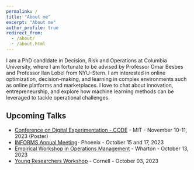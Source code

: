 ```yaml
---
permalink: /
title: "About me"
excerpt: "About me"
author_profile: true
redirect_from: 
  - /about/
  - /about.html
---
```


I am a PhD candidate in Decision, Risk and Operations at Columbia University, where I am fortunate to be advised by Professor Omar Besbes and Professor Ilan Lobel from NYU-Stern. I am interested in online optimization, decision-making, and learning in complex environments such as online platforms and marketplaces. I love to chat about innovation, entrepreneurship, and explore how machine learning methods can be leveraged to tackle operational challenges.

## Upcoming Talks 

- [Conference on Digital Experimentation - CODE](https://ide.mit.edu/events/2023-conference-on-digital-experimentation-mit-codemit/) - MIT - November 10-11, 2023 (Poster)
- [INFORMS Annual Meeting](https://meetings.informs.org/wordpress/phoenix2023/)- Phoenix - October 15 and 17, 2023 
- [Empirical Workshop in Operations Management](https://oid.wharton.upenn.edu/department-information/seminars-conferences/workshop-for-empirical-research-in-operations-management/) - Wharton - October 13, 2023
- [Young Researchers Workshop](https://www.orie.cornell.edu/orie-events/young-reseachers-workshop-2023) - Cornell - October 03, 2023

